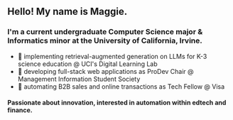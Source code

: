 <h2>Hello! My name is Maggie.</h1>

 <h3>I'm a current undergraduate Computer Science major & Informatics minor at the University of California, Irvine.</h3>

 - 🪷 implementing retrieval-augmented generation on LLMs for K-3 science education @ UCI's Digital Learning Lab
 - 🌷 developing full-stack web applications as ProDev Chair @ Management Information Student Society
 - 🎋 automating B2B sales and online transactions as Tech Fellow @ Visa

<h4>Passionate about innovation, interested in automation within edtech and finance.</h4>

<!--
**maggoatt/maggoatt** is a ✨ _special_ ✨ repository because its `README.md` (this file) appears on your GitHub profile.

Here are some ideas to get you started:

- 🔭 I’m currently working on ...
- 🌱 I’m currently learning ...
- 👯 I’m looking to collaborate on ...
- 🤔 I’m looking for help with ...
- 💬 Ask me about ...
- 📫 How to reach me: ...
- 😄 Pronouns: ...
- ⚡ Fun fact: ...
-->

